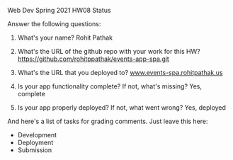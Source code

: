 
Web Dev Spring 2021 HW08 Status

Answer the following questions:


1. What's your name?
Rohit Pathak


2. What's the URL of the github repo with your work for this HW?
https://github.com/rohitppathak/events-app-spa.git


3. What's the URL that you deployed to?
www.events-spa.rohitpathak.us


4. Is your app functionality complete? If not, what's missing?
Yes, complete


5. Is your app properly deployed? If not, what went wrong?
Yes, deployed




And here's a list of tasks for grading comments. Just leave this here:
 - Development
 - Deployment
 - Submission
